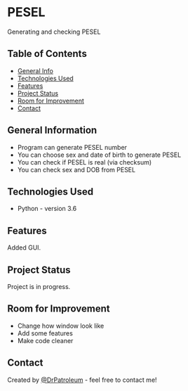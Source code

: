# PESEL
Generating and checking PESEL

## Table of Contents
* [General Info](#general-information)
* [Technologies Used](#technologies-used)
* [Features](#features)
* [Project Status](#project-status)
* [Room for Improvement](#room-for-improvement)
* [Contact](#contact)


## General Information
- Program can generate PESEL number
- You can choose sex and date of birth to generate PESEL
- You can check if PESEL is real (via checksum)
- You can check sex and DOB from PESEL


## Technologies Used
- Python - version 3.6


## Features
Added GUI.


## Project Status
Project is in progress.


## Room for Improvement
- Change how window look like
- Add some features
- Make code cleaner


## Contact
Created by [@DrPatroleum](https://github.com/DrPatroleum) - feel free to contact me!

